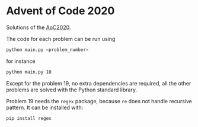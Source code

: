 # Advent of Code 2020

Solutions of the [AoC2020](https://adventofcode.com/2020).

The code for each problem can be run using

```bash
python main.py <problem_number>
```

for instance

```bash
python main.py 10
```

Except for the problem 19, no extra dependencies are required, all the other problems are solved with the Python standard library.

Problem 19 needs the `regex` package, because `re` does not handle recursive pattern. It can be installed with:
```bash
pip install regex
```
